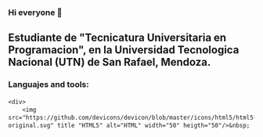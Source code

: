 ### Hi everyone 👋

## Estudiante de "Tecnicatura Universitaria en Programacion", en la Universidad Tecnologica Nacional (UTN) de San Rafael, Mendoza.

<div align="left">
    <h3> Languajes and tools: </h3>
    
    <div>
        <img src="https://github.com/devicons/devicon/blob/master/icons/html5/html5-original.svg" title "HTML5" alt="HTML" width="50" heigth="50"/>&nbsp;

